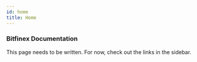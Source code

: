 ```yaml
---
id: home
title: Home
---
```

### Bitfinex Documentation

This page needs to be written. For now, check out the links in the sidebar.
